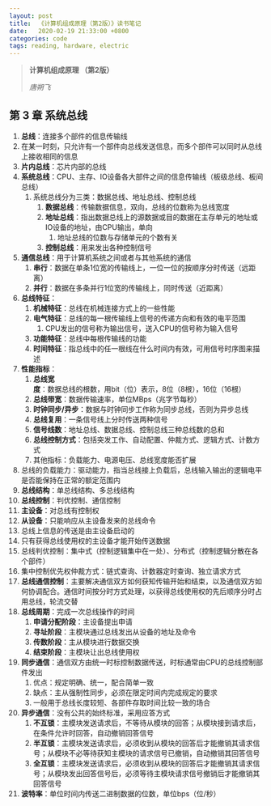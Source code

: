 ```yaml
---
layout: post
title:  《计算机组成原理（第2版）》读书笔记
date:   2020-02-19 21:33:00 +0800
categories: code
tags: reading, hardware, electric
---
```








> **计算机组成原理 （第2版）**
>
> *唐朔飞*



## 第 3 章	系统总线

1. **总线**：连接多个部件的信息传输线
2. 在某一时刻，只允许有一个部件向总线发送信息，而多个部件可以同时从总线上接收相同的信息
3. **片内总线**：芯片内部的总线
4. **系统总线**：CPU、主存、IO设备各大部件之间的信息传输线（板级总线、板间总线）
   1. 系统总线分为三类：数据总线、地址总线、控制总线
      1. **数据总线**：传输数据信息，双向，总线的位数称为总线宽度
      2. **地址总线**：指出数据总线上的源数据或目的数据在主存单元的地址或IO设备的地址，由CPU输出，单向
         1. 地址总线的位数与存储单元的个数有关
      3. **控制总线**：用来发出各种控制信号
5. **通信总线**：用于计算机系统之间或者与其他系统的通信
   1. **串行**：数据在单条1位宽的传输线上，一位一位的按顺序分时传送（远距离）
   2. **并行**：数据在多条并行1位宽的传输线上，同时传送（近距离）
6. **总线特征**：
   1. **机械特征**：总线在机械连接方式上的一些性能
   2. **电气特征**：总线的每一根传输线上信号的传递方向和有效的电平范围
      1. CPU发出的信号称为输出信号，送入CPU的信号称为输入信号
   3. **功能特征**：总线中每根传输线的功能
   4. **时间特征**：指总线中的任一根线在什么时间内有效，可用信号时序图来描述
7. **性能指标**：
   1. **总线宽度**：数据总线的根数，用bit（位）表示，8位（8根），16位（16根）
   2. **总线带宽**：数据传输速率，单位MBps（兆字节每秒）
   3. **时钟同步/异步**：数据与时钟同步工作称为同步总线，否则为异步总线
   4. **总线复用**：一条信号线上分时传送两种信号
   5. **信号线数**：地址总线、数据总线、控制总线三种总线数的总和
   6. **总线控制方式**：包括突发工作、自动配置、仲裁方式、逻辑方式、计数方式
   7. 其他指标：负载能力、电源电压、总线宽度能否扩展
8. 总线的负载能力：驱动能力，指当总线接上负载后，总线输入输出的逻辑电平是否能保持在正常的额定范围内
9. **总线结构**：单总线结构、多总线结构
10. **总线控制**：判优控制、通信控制
11. **主设备**：对总线有控制权
12. **从设备**：只能响应从主设备发来的总线命令
13. 总线上信息的传送是由主设备启动的
14. 只有获得总线使用权的主设备才能开始传送数据
15. 总线判优控制：集中式（控制逻辑集中在一处）、分布式（控制逻辑分散在各个部件）
16. 集中控制优先权仲裁方式：链式查询、计数器定时查询、独立请求方式
17. **总线通信控制**：主要解决通信双方如何获知传输开始和结束，以及通信双方如何协调配合。通信时间按分时方式处理，以获得总线使用权的先后顺序分时占用总线，轮流交替
18. **总线周期**：完成一次总线操作的时间
    1. **申请分配阶段**：主设备提出申请
    2. **寻址阶段**：主模块通过总线发出从设备的地址及命令
    3. **传数阶段**：主从模块进行数据交换
    4. **结束阶段**：主模块让出总线使用权
19. **同步通信**：通信双方由统一时标控制数据传送，时标通常由CPU的总线控制部件发出
    1. 优点：规定明确、统一，配合简单一致
    2. 缺点：主从强制性同步，必须在限定时间内完成规定的要求
    3. 一般用于总线长度较短、各部件存取时间比较一致的场合
20. **异步通信**：没有公共的始终标准，采用应答方式
    1. **不互锁**：主模块发送请求后，不等待从模块的回答；从模块接到请求后，在条件允许时回答，自动撤销回答信号
    2. **半互锁**：主模块发送请求后，必须收到从模块的回答后才能撤销其请求信号；从模块不必等待获知主模块的请求信号已撤销，自动撤销其回答信号
    3. **全互锁**：主模块发送请求后，必须收到从模块的回答后才能撤销其请求信号；从模块发出回答信号后，必须等待主模块请求信号撤销后才能撤销其回答信号
21. **波特率**：单位时间内传送二进制数据的位数，单位bps（位/秒）